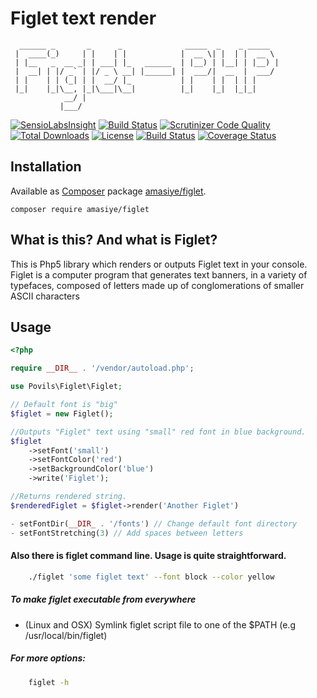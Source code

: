 # Figlet text render
	  ______ _       _      _              _____  _    _ _____  
	 |  ____(_)     | |    | |            |  __ \| |  | |  __ \ 
	 | |__   _  __ _| | ___| |_   ______  | |__) | |__| | |__) |
	 |  __| | |/ _` | |/ _ \ __| |______| |  ___/|  __  |  ___/ 
	 | |    | | (_| | |  __/ |_           | |    | |  | | |     
	 |_|    |_|\__, |_|\___|\__|          |_|    |_|  |_|_|     
	            __/ |                                          
               |___/                                            	         

[![SensioLabsInsight](https://insight.sensiolabs.com/projects/4ff60a14-e810-493e-9997-c77d99ffcd32/mini.png)](https://insight.sensiolabs.com/projects/4ff60a14-e810-493e-9997-c77d99ffcd32)
[![Build Status](https://scrutinizer-ci.com/g/povils/figlet/badges/build.png?b=master)](https://scrutinizer-ci.com/g/povils/figlet/build-status/master)
[![Scrutinizer Code Quality](https://scrutinizer-ci.com/g/povils/figlet/badges/quality-score.png?b=master)](https://scrutinizer-ci.com/g/povils/figlet/?branch=master)
[![Total Downloads](https://poser.pugx.org/povils/figlet/downloads)](https://packagist.org/packages/povils/figlet)
[![License](https://poser.pugx.org/povils/figlet/license)](https://packagist.org/packages/povils/figlet)
[![Build Status](https://travis-ci.org/povils/figlet.svg?branch=master)](https://travis-ci.org/povils/figlet)
[![Coverage Status](https://coveralls.io/repos/github/povils/figlet/badge.svg?branch=master)](https://coveralls.io/github/povils/figlet?branch=master)

## Installation

 Available as [Composer] package [amasiye/figlet].

```
composer require amasiye/figlet
```


[composer]: http://getcomposer.org/
[amasiye/figlet]: https://packagist.org/packages/amasiye/figlet

## What is this? And what is Figlet?

This is Php5 library which renders or outputs Figlet text in your console.
Figlet is a computer program that generates text banners, in a variety of typefaces, composed of letters made up of conglomerations of smaller ASCII characters

## Usage

```php
<?php

require __DIR__ . '/vendor/autoload.php';

use Povils\Figlet\Figlet;

// Default font is "big"
$figlet = new Figlet();

//Outputs "Figlet" text using "small" red font in blue background.
$figlet
    ->setFont('small')
    ->setFontColor('red')
    ->setBackgroundColor('blue')
    ->write('Figlet');

//Returns rendered string.
$renderedFiglet = $figlet->render('Another Figlet')

- setFontDir(__DIR_ . '/fonts') // Change default font directory
- setFontStretching(3) // Add spaces between letters
```

#### Also there is figlet command line. Usage is quite straightforward.
```bash
    ./figlet 'some figlet text' --font block --color yellow
```

##### To make figlet executable from everywhere
 - (Linux and OSX) Symlink figlet script file to one of the $PATH (e.g /usr/local/bin/figlet)

##### For more options:
```bash
    figlet -h
```
